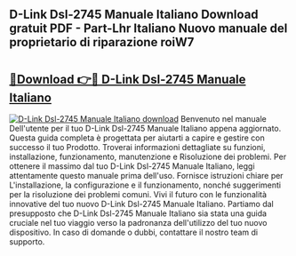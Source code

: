 ## D-Link Dsl-2745 Manuale Italiano Download gratuit PDF - Part-Lhr Italiano Nuovo manuale del proprietario di riparazione roiW7

# <h2><a href="http://dfd3lmk.blite.top/?on=D-Link+Dsl-2745+Manuale+Italiano">🔗Download 👉🔴 D-Link Dsl-2745 Manuale Italiano</a></h2>

[![D-Link Dsl-2745 Manuale Italiano download](https://i.imgur.com/lujVjoI.png)](http://dfd3lmk.blite.top/?on=D-Link+Dsl-2745+Manuale+Italiano)
Benvenuto nel manuale Dell'utente per il tuo D-Link Dsl-2745 Manuale Italiano appena aggiornato. Questa guida completa è progettata per aiutarti a capire e gestire con successo il tuo Prodotto. Troverai informazioni dettagliate su funzioni, installazione, funzionamento, manutenzione e Risoluzione dei problemi. Per ottenere il massimo dal tuo D-Link Dsl-2745 Manuale Italiano, leggi attentamente questo manuale prima dell'uso. Fornisce istruzioni chiare per L'installazione, la configurazione e il funzionamento, nonché suggerimenti per la risoluzione dei problemi comuni. Vivi il futuro con le funzionalità innovative del tuo nuovo D-Link Dsl-2745 Manuale Italiano. Partiamo dal presupposto che D-Link Dsl-2745 Manuale Italiano sia stata una guida cruciale nel tuo viaggio verso la padronanza dell'utilizzo del tuo nuovo dispositivo. In caso di domande o dubbi, contattare il nostro team di supporto.
